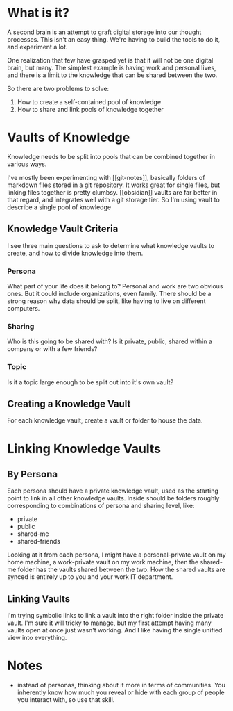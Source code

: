 # What is it? 

A second brain is an attempt to graft digital storage into our thought processes. This isn't an easy thing. We're having to build the tools to do it, and experiment a lot.

One realization that few have grasped yet is that it will not be one digital brain, but many. The simplest example is having work and personal lives, and there is a limit to the knowledge that can be shared between the two.

So there are two problems to solve:
1) How to create a self-contained pool of knowledge
2) How to share and link pools of knowledge together

# Vaults of Knowledge
Knowledge needs to be split into pools that can be combined together in various ways.

I've mostly been experimenting with [[git-notes]], basically folders of markdown files stored in a git repository. It works great for single files, but linking files together is pretty clumbsy.  [[obsidian]] vaults are far better in that regard, and integrates well with a git storage tier. So I'm using vault to describe a single pool of knowledge

## Knowledge Vault Criteria
I see three main questions to ask to determine what knowledge vaults to create, and how to divide knowledge into them.

### Persona
What part of your life does it belong to? Personal and work are two obvious ones. But it could include organizations, even family. There should be a strong reason why data should be split, like having to live on different computers.

### Sharing
Who is this going to be shared with? Is it private, public, shared within a company or with a few friends?

### Topic
Is it a topic large enough to be split out into it's own vault?

## Creating a Knowledge Vault
For each knowledge vault, create a vault or folder to house the data.


# Linking Knowledge Vaults
## By Persona
Each persona should have a private knowledge vault, used as the starting point to link in all other knowledge vaults. Inside should be folders roughly corresponding to combinations of persona and sharing level, like:
- private
- public
- shared-me
- shared-friends

Looking at it from each persona, I might have a personal-private vault on my home machine, a work-private vault on my work machine, then the shared-me folder has the vaults shared between the two. How the shared vaults are synced is entirely up to you and your work IT department.

## Linking Vaults
I'm trying symbolic links to link a vault into the right folder inside the private vault. I'm sure it will tricky to manage, but my first attempt having many vaults open at once just wasn't working. And I like having the single unified view into everything.

# Notes
- instead of personas, thinking about it more in terms of communities. You inherently know how much you reveal or hide with each group of people you interact with, so use that skill.

